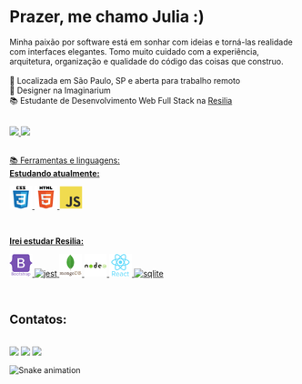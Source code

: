 # Prazer, me chamo Julia :)

Minha paixão por software está em sonhar com ideias e torná-las realidade com interfaces elegantes. Tomo muito cuidado com a experiência, arquitetura, organização e qualidade do código das coisas que construo.
<br><br>
📍 Localizada em São Paulo, SP e aberta para trabalho remoto<br>
💼 Designer na Imaginarium<br>
📚 Estudante de Desenvolvimento Web Full Stack na <a href="https://www.resilia.com.br/">Resilia</a><br>
<br>
<div>
<a href="https://github.com/juliapradob">
<img height="180em" src="https://github-readme-stats.vercel.app/api/top-langs/?username=juliapradob&layout=compact&langs_count=7&theme=dracula"/>
<img height="180em" src="https://github-readme-stats.vercel.app/api?username=juliapradob&show_icons=true&theme=dracula&include_all_commits=true&count_private=true"/>
</div><br>
  
📚 Ferramentas e linguagens:
<br>
<strong> Estudando atualmente:</strong>
<br>
<p align="left"> <a href="https://www.w3schools.com/css/" target="_blank" rel="noreferrer"> <img src="https://raw.githubusercontent.com/devicons/devicon/master/icons/css3/css3-original-wordmark.svg" alt="css3" width="40" height="40"/> </a> <a href="https://www.figma.com/" target="_blank" rel="noreferrer">
<img src="https://raw.githubusercontent.com/devicons/devicon/master/icons/html5/html5-original-wordmark.svg" alt="html5" width="40" height="40"/> </a> <a href="https://www.adobe.com/in/products/illustrator.html" target="_blank" rel="noreferrer">
<img src="https://raw.githubusercontent.com/devicons/devicon/master/icons/javascript/javascript-original.svg" alt="javascript" width="40" height="40"/> </a> <a href="https://www.photoshop.com/en" target="_blank" rel="noreferrer">
</p><br>

<strong> Irei estudar Resilia:</strong>
<br>
<p align="left"> <a href="https://getbootstrap.com" target="_blank" rel="noreferrer"> <img src="https://raw.githubusercontent.com/devicons/devicon/master/icons/bootstrap/bootstrap-plain-wordmark.svg" alt="bootstrap" width="40" height="40"/> </a> <a href="https://jestjs.io" target="_blank" rel="noreferrer"> <img src="https://www.vectorlogo.zone/logos/jestjsio/jestjsio-icon.svg" alt="jest" width="40" height="40"/> </a> <a href="https://www.mongodb.com/" target="_blank" rel="noreferrer"> <img src="https://raw.githubusercontent.com/devicons/devicon/master/icons/mongodb/mongodb-original-wordmark.svg" alt="mongodb" width="40" height="40"/> </a> <a href="https://nodejs.org" target="_blank" rel="noreferrer"> <img src="https://raw.githubusercontent.com/devicons/devicon/master/icons/nodejs/nodejs-original-wordmark.svg" alt="nodejs" width="40" height="40"/> </a> <a href="https://reactjs.org/" target="_blank" rel="noreferrer"> <img src="https://raw.githubusercontent.com/devicons/devicon/master/icons/react/react-original-wordmark.svg" alt="react" width="40" height="40"/> </a> <a href="https://www.sqlite.org/" target="_blank" rel="noreferrer"> <img src="https://www.vectorlogo.zone/logos/sqlite/sqlite-icon.svg" alt="sqlite" width="40" height="40"/> </a> </p><br>
  
## Contatos:
<br>
<div>
<a href="https://instagram.com/juliapradob" target="_blank"><img src="https://img.shields.io/badge/-Instagram-%23E4405F?style=for-the-badge&logo=instagram&logoColor=white" target="_blank"></a>
<a href = "mailto:juliapbasile@gmail.com"><img src="https://img.shields.io/badge/Gmail-D14836?style=for-the-badge&logo=gmail&logoColor=white" target="_blank"></a>
<a href="https://www.linkedin.com/in/juliapradob" target="_blank"><img src="https://img.shields.io/badge/-LinkedIn-%230077B5?style=for-the-badge&logo=linkedin&logoColor=white" target="_blank"></a>   
</div>
  
![Snake animation](https://github.com/juliapradob/juliapradob/blob/output/github-contribution-grid-snake.svg)
